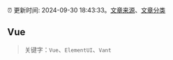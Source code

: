 :alarm_clock: 更新时间: 2024-09-30 18:43:33。[文章来源](/README.md)、[文章分类](/TAGS.md)

## Vue


> 关键字：`Vue`、`ElementUI`、`Vant`



